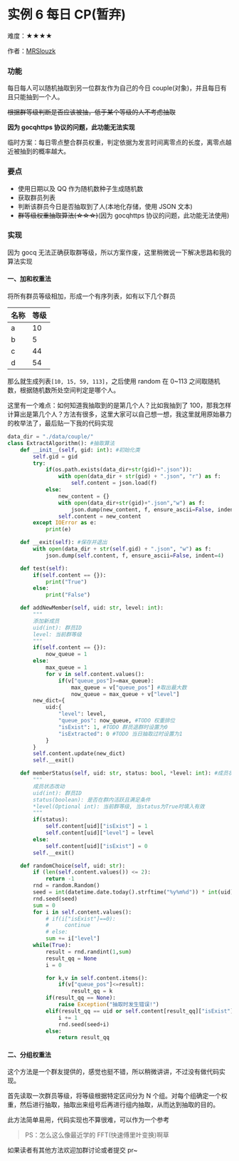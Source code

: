 # 实例 6 每日 CP(暂弃)

难度：★★★★

作者：[MRSlouzk](https://github.com/MRSlouzk)

### 功能

每日每人可以随机抽取到另一位群友作为自己的今日 couple(对象)，并且每日有且只能抽到一个人。

~~根据群等级判断是否应该被抽，低于某个等级的人不考虑抽取~~

**因为 gocqhttps 协议的问题，此功能无法实现**

临时方案：每日零点整合群员权重，判定依据为发言时间离零点的长度，离零点越近被抽到的概率越大。

### 要点

- 使用日期以及 QQ 作为随机数种子生成随机数
- 获取群员列表
- 判断该群员今日是否抽取到了人(本地化存储，使用 JSON 文本)
- ~~群等级权重抽取算法(☆☆☆)~~(因为 gocqhttps 协议的问题，此功能无法使用)

### 实现

因为 gocq 无法正确获取群等级，所以方案作废，这里稍微说一下解决思路和我的算法实现

#### 一、加和权重法

将所有群员等级相加，形成一个有序列表，如有以下几个群员

| 名称 | 等级 |
| ---- | ---- |
| a    | 10   |
| b    | 5    |
| c    | 44   |
| d    | 54   |

那么就生成列表`[10, 15, 59, 113]`，之后使用 random 在 0~113 之间取随机数，根据随机数所处空间判定是哪个人。

这里有一个难点：如何知道我抽取到的是第几个人？比如我抽到了 100，那我怎样计算出是第几个人？方法有很多，这里大家可以自己想一想，我这里就用原始暴力的枚举法了，最后贴一下我的代码实现

```python
data_dir = "./data/couple/"
class ExtractAlgorithm(): #抽取算法
    def __init__(self, gid: int): #初始化类
        self.gid = gid
        try:
            if(os.path.exists(data_dir+str(gid)+".json")):
                with open(data_dir + str(gid) + ".json", "r") as f:
                    self.content = json.load(f)
            else:
                new_content = {}
                with open(data_dir+str(gid)+".json","w") as f:
                    json.dump(new_content, f, ensure_ascii=False, indent=4)
                self.content = new_content
        except IOError as e:
            print(e)

    def __exit(self): #保存并退出
        with open(data_dir + str(self.gid) + ".json", "w") as f:
            json.dump(self.content, f, ensure_ascii=False, indent=4)

    def test(self):
        if(self.content == {}):
            print("True")
        else:
            print("False")

    def addNewMember(self, uid: str, level: int):
        """
        添加新成员
        uid(int): 群员ID
        level: 当前群等级
        """
        if(self.content == {}):
            now_queue = 1
        else:
            max_queue = 1
            for v in self.content.values():
                if(v["queue_pos"]>=max_queue):
                    max_queue = v["queue_pos"] #取出最大数
                    now_queue = max_queue + v["level"]
        new_dict={
            uid:{
                "level": level,
                "queue_pos": now_queue, #TODO 权重排位
                "isExist": 1, #TODO 群员退群时设置为0
                "isExtracted": 0 #TODO 当日抽取过时设置为1
            }
        }
        self.content.update(new_dict)
        self.__exit()

    def memberStatus(self, uid: str, status: bool, *level: int): #成员状态修改
        """
        成员状态改动
        uid(int): 群员ID
        status(boolean): 是否在群内活跃且满足条件
        *level(Optional int): 当前群等级, 当status为True时填入有效
        """
        if(status):
            self.content[uid]["isExist"] = 1
            self.content[uid]["level"] = level
        else:
            self.content[uid]["isExist"] = 0
        self.__exit()

    def randomChoice(self, uid: str):
        if (len(self.content.values()) <= 2):
            return -1
        rnd = random.Random()
        seed = int(datetime.date.today().strftime("%y%m%d")) * int(uid)
        rnd.seed(seed)
        sum = 0
        for i in self.content.values():
            # if(i["isExist"]==0):
            #     continue
            # else:
            sum += i["level"]
        while(True):
            result = rnd.randint(1,sum)
            result_qq = None
            i = 0

            for k,v in self.content.items():
                if(v["queue_pos"]<=result):
                    result_qq = k
            if(result_qq == None):
                raise Exception("抽取时发生错误!")
            elif(result_qq == uid or self.content[result_qq]["isExist"]==0):
                i += 1
                rnd.seed(seed+i)
            else:
                return result_qq
```

#### 二、分组权重法

这个方法是一个群友提供的，感觉也挺不错，所以稍微讲讲，不过没有做代码实现。

首先读取一次群员等级，将等级根据特定区间分为 N 个组。对每个组确定一个权重，然后进行抽取，抽取出来组号后再进行组内抽取，从而达到抽取的目的。

此方法简单易用，代码实现也不算很难，可以作为一个参考

> PS：怎么这么像最近学的 FFT(快速傅里叶变换)啊草

如果读者有其他方法欢迎加群讨论或者提交 pr~
